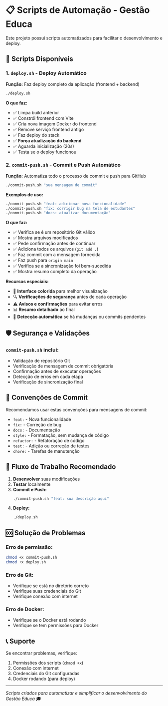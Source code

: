 # 📋 Scripts de Automação - Gestão Educa

Este projeto possui scripts automatizados para facilitar o desenvolvimento e deploy.

## 🚀 Scripts Disponíveis

### 1. `deploy.sh` - Deploy Automático
**Função:** Faz deploy completo da aplicação (frontend + backend)

```bash
./deploy.sh
```

**O que faz:**
- ✅ Limpa build anterior
- ✅ Constrói frontend com Vite
- ✅ Cria nova imagem Docker do frontend
- ✅ Remove serviço frontend antigo
- ✅ Faz deploy do stack
- ✅ **Força atualização do backend**
- ✅ Aguarda inicialização (20s)
- ✅ Testa se o deploy funcionou

### 2. `commit-push.sh` - Commit e Push Automático
**Função:** Automatiza todo o processo de commit e push para GitHub

```bash
./commit-push.sh "sua mensagem de commit"
```

**Exemplos de uso:**
```bash
./commit-push.sh "feat: adicionar nova funcionalidade"
./commit-push.sh "fix: corrigir bug na tela de estudantes"
./commit-push.sh "docs: atualizar documentação"
```

**O que faz:**
- ✅ Verifica se é um repositório Git válido
- ✅ Mostra arquivos modificados
- ✅ Pede confirmação antes de continuar
- ✅ Adiciona todos os arquivos (`git add .`)
- ✅ Faz commit com a mensagem fornecida
- ✅ Faz push para `origin main`
- ✅ Verifica se a sincronização foi bem-sucedida
- ✅ Mostra resumo completo da operação

**Recursos especiais:**
- 🎨 **Interface colorida** para melhor visualização
- 🔍 **Verificações de segurança** antes de cada operação
- ⚠️ **Avisos e confirmações** para evitar erros
- 📊 **Resumo detalhado** ao final
- 🔄 **Detecção automática** se há mudanças ou commits pendentes

## 🛡️ Segurança e Validações

### `commit-push.sh` inclui:
- Validação de repositório Git
- Verificação de mensagem de commit obrigatória
- Confirmação antes de executar operações
- Detecção de erros em cada etapa
- Verificação de sincronização final

## 📝 Convenções de Commit

Recomendamos usar estas convenções para mensagens de commit:

- `feat:` - Nova funcionalidade
- `fix:` - Correção de bug
- `docs:` - Documentação
- `style:` - Formatação, sem mudança de código
- `refactor:` - Refatoração de código
- `test:` - Adição ou correção de testes
- `chore:` - Tarefas de manutenção

## 🔧 Fluxo de Trabalho Recomendado

1. **Desenvolver** suas modificações
2. **Testar** localmente
3. **Commit e Push:**
   ```bash
   ./commit-push.sh "feat: sua descrição aqui"
   ```
4. **Deploy:**
   ```bash
   ./deploy.sh
   ```

## 🆘 Solução de Problemas

### Erro de permissão:
```bash
chmod +x commit-push.sh
chmod +x deploy.sh
```

### Erro de Git:
- Verifique se está no diretório correto
- Verifique suas credenciais do Git
- Verifique conexão com internet

### Erro de Docker:
- Verifique se o Docker está rodando
- Verifique se tem permissões para Docker

## 📞 Suporte

Se encontrar problemas, verifique:
1. Permissões dos scripts (`chmod +x`)
2. Conexão com internet
3. Credenciais do Git configuradas
4. Docker rodando (para deploy)

---
*Scripts criados para automatizar e simplificar o desenvolvimento do Gestão Educa* 🎓
